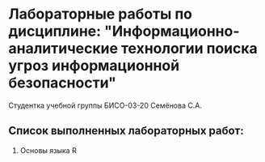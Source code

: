 # Лабораторные работы по дисциплине: "Информационно-аналитические технологии поиска угроз информационной безопасности"

Студентка учебной группы БИСО-03-20 Cемёнова С.А.

## Список выполненных лабораторных работ:
  1. Основы языка R
